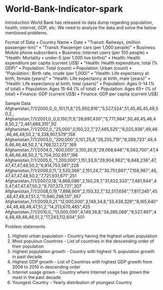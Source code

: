 # World-Bank-Indicator-spark

Introduction
World Bank has released its data dump regarding population, health, internet, GDP, etc. We need to analyze the
data and solve the below mentioned problems.

Format of Data
•	Country Name
•	Date
•	"Transit: Railways, (million passenger-km)"
•	"Transit: Passenger cars (per 1,000 people)"
•	Business: Mobile phone subscribers
•	Business: Internet users (per 100 people)
•	"Health: Mortality
•	under-5 (per 1,000 live births)"
•	Health: Health expenditure per capita (current US$)
•	"Health: Health expenditure, total (% GDP)"
•	Population: Total (count)
•	Population: Urban (count)
•	"Population:: Birth rate, crude (per 1,000)"
•	"Health: Life expectancy at birth, female (years)"
•	"Health: Life expectancy at birth, male (years)"
•	"Health: Life expectancy at birth, total (years)"
•	Population: Ages 0-14 (% of total)
•	Population: Ages 15-64 (% of total)
•	Population: Ages 65+ (% of total)
•	Finance: GDP (current US$)
•	Finance: GDP per capita (current US$)

Sample Data
Afghanistan,7/1/2000,0,,0,,151,11,8,"25,950,816","5,527,524",51,45,45,45,48,50,2,,
Afghanistan,7/1/2001,0,,0,0,150,11,9,"26,697,430","5,771,984",50,46,45,46,48,50,2,"2,461,666,315",92
Afghanistan,7/1/2002,0,,"25,000",0,150,22,7,"27,465,525","6,025,936",49,46,46,46,48,50,2,"4,338,907,579",158
Afghanistan,7/1/2003,0,,"200,000",0,151,25,8,"28,255,719","6,289,723",48,46,46,46,48,50,2,"4,766,127,272",169
Afghanistan,7/1/2004,0,,"600,000",0,150,30,9,"29,068,646","6,563,700",47,46,46,46,48,50,2,"5,704,202,651",196
Afghanistan,7/1/2005,0,,"1,200,000",1,151,33,9,"29,904,962","6,848,236",47,47,47,47,48,50,2,"6,814,753,581",228
Afghanistan,7/1/2006,0,11,"2,520,366",2,151,24,7,"30,751,661","7,158,987",46,47,47,47,48,50,2,"7,721,931,671",251
Afghanistan,7/1/2007,0,18,"4,668,096",2,150,29,7,"31,622,333","7,481,844",45,47,47,47,47,50,2,"9,707,373,721",307
Afghanistan,7/1/2008,0,19,"7,898,909",2,150,32,7,"32,517,656","7,817,245",45,48,47,48,47,51,2,"11,940,296,131",367
Afghanistan,7/1/2009,0,21,"12,000,000",3,149,34,8,"33,438,329","8,165,640",44,48,48,48,47,51,2,"14,213,670,485",425
Afghanistan,7/1/2010,0,,"13,000,000",4,149,38,8,"34,385,068","8,527,497",44,48,48,48,46,51,2,"17,243,112,604",501

Problem statements
1. Highest urban population - Country having the highest urban population
2. Most populous Countries - List of countries in the descending order of their population
3. Highest population growth - Country with highest % population growth in past decade
4. Highest GDP growth - List of Countries with highest GDP growth from 2009 to 2010 in descending order
5. Internet usage grown - Country where Internet usage has grown the most in the past decade
6. Youngest Country - Yearly distribution of youngest Country
